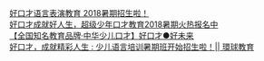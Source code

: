   
[好口才语言表演教育 2018暑期招生啦！](http://www.dianyue.me/archives/090/2c68g851fg8s2zba/)  
[好口才成就好人生，超级少年口才教育2018暑期火热报名中](http://www.dianyue.me/archives/353/wkypvzu29rk5hgyt/)  
[【全国知名教育品牌·中华少儿口才】好口才●好未来](http://www.dianyue.me/archives/790/c03vc5q5j7oe5rto/)  
[好口才，成就精彩人生 : 少儿语言培训暑期班开始招生啦！|| 環球教育](http://www.dianyue.me/archives/950/ziq72nmhu8ux9own/)